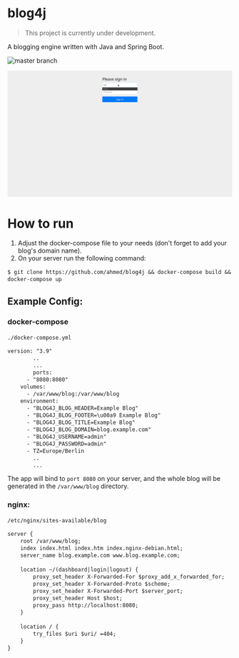 # blog4j

> This project is currently under development.
 
A blogging engine written with Java and Spring Boot.

![master branch](https://github.com/action-server/blog4j/actions/workflows/ci.yml/badge.svg)

![](.github/asset/preview.gif)

# How to run
1. Adjust the docker-compose file to your needs (don't forget to add your blog's domain name).
2. On your server run the following command:

```
$ git clone https://github.com/ahmed/blog4j && docker-compose build && docker-compose up
```

## Example Config:
### docker-compose
`./docker-compose.yml`
```
version: "3.9"
        ..
        ...
        ports:
      - "8080:8080"
    volumes:
      - /var/www/blog:/var/www/blog
    environment:
      - "BLOG4J_BLOG_HEADER=Example Blog"
      - "BLOG4J_BLOG_FOOTER=\u00a9 Example Blog"
      - "BLOG4J_BLOG_TITLE=Example Blog"
      - "BLOG4J_BLOG_DOMAIN=blog.example.com"
      - "BLOG4J_USERNAME=admin"
      - "BLOG4J_PASSWORD=admin"
      - TZ=Europe/Berlin
        ..
        ...
```

The app will bind to `port 8080` on your server, and the whole blog will be generated in the `/var/www/blog` directory.

### nginx: 
`/etc/nginx/sites-available/blog`
```
server {
	root /var/www/blog;
	index index.html index.htm index.nginx-debian.html;
	server_name blog.example.com www.blog.example.com;

	location ~/(dashboard|login|logout) {
		proxy_set_header X-Forwarded-For $proxy_add_x_forwarded_for;
		proxy_set_header X-Forwarded-Proto $scheme;
		proxy_set_header X-Forwarded-Port $server_port;
		proxy_set_header Host $host;
		proxy_pass http://localhost:8080;
	}

	location / {
		try_files $uri $uri/ =404;
	}
}
```
